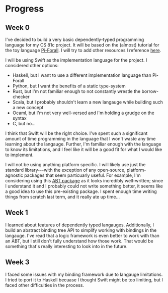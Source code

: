 # Progress

## Week 0

I've decided to build a very basic dependently-typed programming language for my CS 81c project. It will be based on the (almost) tutorial for the toy language [Pi-Forall](https://github.com/sweirich/pi-forall). I will try to add other resources I reference [here](https://github.com/JadenGeller/Tart/blob/master/REFERENCES.md).

I will be using Swift as the implementation language for the project. I considered other options:

  * Haskell, but I want to use a different implementation language than Pi-Forall
  * Python, but I want the benefits of a static type-system
  * Rust, but I'm not familiar enough to not constantly wrestle the borrow-checker
  * Scala, but I probably shouldn't learn a new langauge while building such a new concept
  * Ocaml, but I'm not very well-versed and I'm holding a grudge on the syntax
  * C, but no...
  
I think that Swift will be the right choice. I've spent such a significant amount of time programming in the language that I won't waste any time learning about the langauge. Further, I'm familiar enough with the language to know its limitations, and I feel like it will be a good fit for what I would like to implement.

I will not be using anything platform specific. I will likely use just the standard library---with the exception of any open-source, platform-agnostic packages that seem particuarly useful. For example, I'm considering using this [ABT package](https://github.com/typelift/Valence) as it looks incredibly well-written; since I understand it and I probably could not write something better, it seems like a good idea to use this pre-existing package. I spent enough time writing things from scratch last term, and it really ate up time...

## Week 1

I learned about features of dependently typed langauges. Additionally, I build an abstract binding tree API to simplify working with bindings in the langauge. I've read that a logic framework is even better to work with than an ABT, but I still don't fully understand how those work. That would be something that's really interesting to look into in the future.

## Week 3

I faced some issues with my binding framework due to langauge limitations. I tried to port it to Haskell becuase I thought Swift might be too limiting, but I faced other difficulties in the process.

